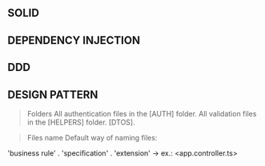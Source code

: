 ## SOLID

## DEPENDENCY INJECTION

## DDD

## DESIGN PATTERN


> Folders
All authentication files in the [AUTH] folder.
All validation files in the [HELPERS] folder.
[DTOS]. <!-- dto: data transfer object - similar datas to entities from the database, but that will not be sent, just transmitted -->

> Files name
Default way of naming files:

'business rule' . 'specification' . 'extension'     ->      ex.: <app.controller.ts>

<!-- design pattern specification: which is the responsibility of that file -->


